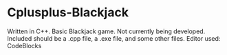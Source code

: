 # Cplusplus-Blackjack
Written in C++.
Basic Blackjack game.
Not currently being developed.
Included should be a .cpp file, a .exe file, and some other files.
Editor used: CodeBlocks

